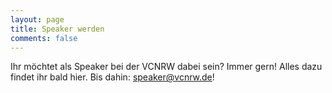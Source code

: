 ```yaml
---
layout: page
title: Speaker werden
comments: false
---
```

Ihr möchtet als Speaker bei der VCNRW dabei sein? Immer gern! Alles dazu findet ihr bald hier. Bis dahin: speaker@vcnrw.de!